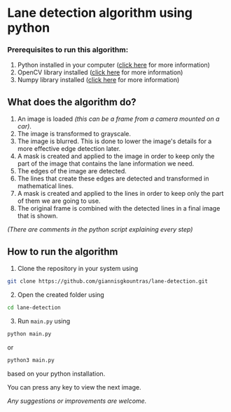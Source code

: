 # Lane detection algorithm using python

### Prerequisites to run this algorithm:

1. Python installed in your computer ([click here](https://www.python.org/downloads/) for more information)
2. OpenCV library installed ([click here](https://pypi.org/project/opencv-python/) for more information)
3. Numpy library installed ([click here](https://numpy.org/install/) for more information)

## What does the algorithm do?

1. An image is loaded _(this can be a frame from a camera mounted on a car)_.
2. The image is transformed to grayscale.
3. The image is blurred. This is done to lower the image's details for a more effective edge detection later.
4. A mask is created and applied to the image in order to keep only the part of the image that contains the lane information we need.
5. The edges of the image are detected.
6. The lines that create these edges are detected and transformed in mathematical lines.
7. A mask is created and applied to the lines in order to keep only the part of them we are going to use.
8. The original frame is combined with the detected lines in a final image that is shown.

_(There are comments in the python script explaining every step)_

## How to run the algorithm

1. Clone the repository in your system using

```bash
git clone https://github.com/giannisgkountras/lane-detection.git
```

2. Open the created folder using

```bash
cd lane-detection
```

3. Run `main.py` using

```bash
python main.py
```

or

```bash
python3 main.py
```

based on your python installation.

You can press any key to view the next image.

_Any suggestions or improvements are welcome._
